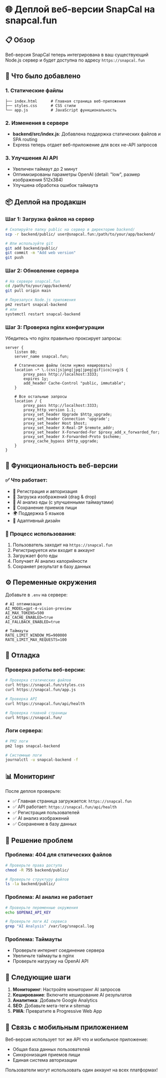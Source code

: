 # 🌐 Деплой веб-версии SnapCal на snapcal.fun

## 📋 Обзор

Веб-версия SnapCal теперь интегрирована в ваш существующий Node.js сервер и будет доступна по адресу `https://snapcal.fun`

## 🚀 Что было добавлено

### 1. Статические файлы
```backend/public/
├── index.html      # Главная страница веб-приложения
├── styles.css      # CSS стили
└── app.js          # JavaScript функциональность
```

### 2. Изменения в сервере
- **backend/src/index.js**: Добавлена поддержка статических файлов и SPA routing
- Express теперь отдает веб-приложение для всех не-API запросов

### 3. Улучшения AI API
- Увеличен таймаут до 2 минут
- Оптимизированы параметры OpenAI (detail: "low", размер изображения 512x384)
- Улучшена обработка ошибок таймаута

## 📦 Деплой на продакшн

### Шаг 1: Загрузка файлов на сервер
```bash
# Скопируйте папку public на сервер в директорию backend/
scp -r backend/public/ user@snapcal.fun:/path/to/your/app/backend/

# Или используйте git
git add backend/public/
git commit -m "Add web version"
git push
```

### Шаг 2: Обновление сервера
```bash
# На сервере snapcal.fun
cd /path/to/your/app/backend/
git pull origin main

# Перезапуск Node.js приложения
pm2 restart snapcal-backend
# или
systemctl restart snapcal-backend
```

### Шаг 3: Проверка nginx конфигурации
Убедитесь что nginx правильно проксирует запросы:
```nginx
server {
    listen 80;
    server_name snapcal.fun;
    
    # Статические файлы (если нужно кешировать)
    location ~* \.(css|js|png|jpg|jpeg|gif|ico|svg)$ {
        proxy_pass http://localhost:3333;
        expires 1y;
        add_header Cache-Control "public, immutable";
    }
    
    # Все остальные запросы
    location / {
        proxy_pass http://localhost:3333;
        proxy_http_version 1.1;
        proxy_set_header Upgrade $http_upgrade;
        proxy_set_header Connection 'upgrade';
        proxy_set_header Host $host;
        proxy_set_header X-Real-IP $remote_addr;
        proxy_set_header X-Forwarded-For $proxy_add_x_forwarded_for;
        proxy_set_header X-Forwarded-Proto $scheme;
        proxy_cache_bypass $http_upgrade;
    }
}
```

## 🌟 Функциональность веб-версии

### ✅ Что работает:
- 🔐 Регистрация и авторизация
- 📸 Загрузка изображений (drag & drop)
- 🤖 AI анализ еды (с улучшенными таймаутами)
- 💾 Сохранение приемов пищи
- 🌍 Поддержка 5 языков
- 📱 Адаптивный дизайн

### 🔄 Процесс использования:
1. Пользователь заходит на `https://snapcal.fun`
2. Регистрируется или входит в аккаунт
3. Загружает фото еды
4. Получает AI анализ калорийности
5. Сохраняет результат в базу данных

## ⚙️ Переменные окружения

Добавьте в `.env` на сервере:
```env
# AI оптимизация
AI_MODEL=gpt-4-vision-preview
AI_MAX_TOKENS=500
AI_CACHE_ENABLED=true
AI_FALLBACK_ENABLED=true

# Таймауты
RATE_LIMIT_WINDOW_MS=900000
RATE_LIMIT_MAX_REQUESTS=100
```

## 🔧 Отладка

### Проверка работы веб-версии:
```bash
# Проверка статических файлов
curl https://snapcal.fun/styles.css
curl https://snapcal.fun/app.js

# Проверка API
curl https://snapcal.fun/api/health

# Проверка главной страницы
curl https://snapcal.fun/
```

### Логи сервера:
```bash
# PM2 логи
pm2 logs snapcal-backend

# Системные логи
journalctl -u snapcal-backend -f
```

## 📊 Мониторинг

После деплоя проверьте:
- ✅ Главная страница загружается: `https://snapcal.fun`
- ✅ API работает: `https://snapcal.fun/api/health`
- ✅ Регистрация пользователей
- ✅ AI анализ изображений
- ✅ Сохранение в базу данных

## 🚨 Решение проблем

### Проблема: 404 для статических файлов
```bash
# Проверьте права доступа
chmod -R 755 backend/public/

# Проверьте структуру файлов
ls -la backend/public/
```

### Проблема: AI анализ не работает
```bash
# Проверьте переменные окружения
echo $OPENAI_API_KEY

# Проверьте логи AI сервиса
grep "AI Analysis" /var/log/snapcal.log
```

### Проблема: Таймауты
- Проверьте интернет соединение сервера
- Увеличьте таймауты в nginx
- Проверьте нагрузку на OpenAI API

## 🎯 Следующие шаги

1. **Мониторинг**: Настройте мониторинг AI запросов
2. **Кеширование**: Включите кеширование AI результатов
3. **Аналитика**: Добавьте Google Analytics
4. **SEO**: Добавьте мета-теги и sitemap
5. **PWA**: Превратите в Progressive Web App

## 📱 Связь с мобильным приложением

Веб-версия использует тот же API что и мобильное приложение:
- Общая база данных пользователей
- Синхронизация приемов пищи
- Единая система авторизации

Пользователи могут использовать один аккаунт на всех платформах! 